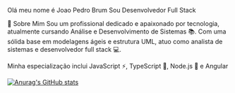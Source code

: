 Olá meu nome é Joao Pedro Brum 
Sou Desenvolvedor Full Stack 

🌟 Sobre Mim
Sou um profissional dedicado e apaixonado por tecnologia, atualmente cursando Análise e Desenvolvimento de Sistemas 📚. Com uma sólida base em modelagens ágeis e estrutura UML, atuo como analista de sistemas e desenvolvedor full stack 💻.

Minha especialização inclui JavaScript ⚡, TypeScript 🌈, Node.js 🚀 e Angular

[![Anurag's GitHub stats](https://github-readme-stats.vercel.app/api?username=joaobrum108)](https://github.com/joaobrum108/github-readme-stats)
